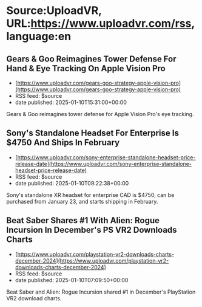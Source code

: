 # Source:UploadVR, URL:https://www.uploadvr.com/rss, language:en

## Gears &amp; Goo Reimagines Tower Defense For Hand &amp; Eye Tracking On Apple Vision Pro
 - [https://www.uploadvr.com/gears-goo-strategy-apple-vision-pro](https://www.uploadvr.com/gears-goo-strategy-apple-vision-pro)
 - RSS feed: $source
 - date published: 2025-01-10T15:31:00+00:00

Gears &amp; Goo reimagines tower defense for Apple Vision Pro&#39;s eye tracking.

## Sony&#x27;s Standalone Headset For Enterprise Is $4750 And Ships In February
 - [https://www.uploadvr.com/sony-enterprise-standalone-headset-price-release-date](https://www.uploadvr.com/sony-enterprise-standalone-headset-price-release-date)
 - RSS feed: $source
 - date published: 2025-01-10T09:22:38+00:00

Sony&#39;s standalone XR headset for enterprise CAD is $4750, can be purchased from January 23, and starts shipping in February.

## Beat Saber Shares #1 With Alien: Rogue Incursion In December&#x27;s PS VR2 Downloads Charts
 - [https://www.uploadvr.com/playstation-vr2-downloads-charts-december-2024](https://www.uploadvr.com/playstation-vr2-downloads-charts-december-2024)
 - RSS feed: $source
 - date published: 2025-01-10T07:09:50+00:00

Beat Saber and Alien: Rogue Incursion shared #1 in December&#39;s PlayStation VR2 download charts.

